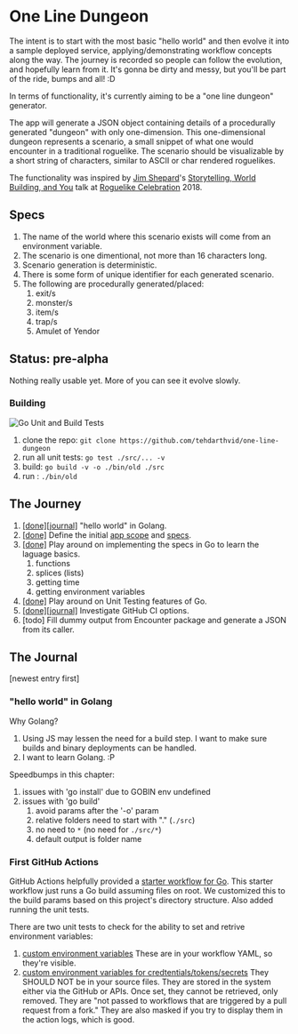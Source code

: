 # One Line Dungeon

The intent is to start with the most basic "hello world" and then evolve it into a sample deployed service, applying/demonstrating workflow concepts along the way. The journey is recorded so people can follow the evolution, and hopefully learn from it. It's gonna be dirty and messy, but you'll be part of the ride, bumps and all! :D

In terms of functionality, it's currently aiming to be a "one line dungeon" generator.

The app will generate a JSON object containing details of a procedurally generated "dungeon" with only one-dimension. This one-dimensional dungeon represents a scenario, a small snippet of what one would encounter in a traditional roguelike. The scenario should be visualizable by a short string of characters, similar to ASCII or char rendered roguelikes.

The functionality was inspired by [Jim Shepard](https://twitter.com/madjackmcmad)'s [Storytelling, World Building, and You](https://www.youtube.com/watch?v=jd7K0EmkvPk) talk at [Roguelike Celebration](https://roguelike.club) 2018.

## Specs

1. The name of the world where this scenario exists will come from an environment variable.
1. The scenario is one dimentional, not more than 16 characters long.
1. Scenario generation is deterministic.
1. There is some form of unique identifier for each generated scenario.
1. The following are procedurally generated/placed:
   1. exit/s
   1. monster/s
   1. item/s
   1. trap/s
   1. Amulet of Yendor

## Status: pre-alpha

Nothing really usable yet. More of you can see it evolve slowly.

### Building

![Go Unit and Build Tests](https://github.com/tehdarthvid/one-line-dungeon/workflows/Go%20Unit%20and%20Build%20Tests/badge.svg)

1. clone the repo: `git clone https://github.com/tehdarthvid/one-line-dungeon`
1. run all unit tests: `go test ./src/... -v`
1. build: `go build -v -o ./bin/old ./src`
1. run : `./bin/old`

## The Journey

1. [[done]](https://github.com/tehdarthvid/pizaoyaku/releases/tag/v0.1.0)[[journal]](#hello-world-in-golang) "hello world" in Golang.
1. [[done]](https://github.com/tehdarthvid/pizaoyaku/commit/52cfd10d9781eecd72a197057bb15a4b34b4a62a) Define the initial [app scope](#one-line-dungeon) and [specs](#specs).
1. [[done]](https://github.com/tehdarthvid/pizaoyaku/commit/2e7bacfe4962d727dc8d7bfae8ca8699c65e2c51) Play around on implementing the specs in Go to learn the laguage basics.
   1. functions
   1. splices (lists)
   1. getting time
   1. getting environment variables
1. [[done]](https://github.com/tehdarthvid/pizaoyaku/commit/15035a79c90060bd035cedef2ed80248905f28e3) Play around on Unit Testing features of Go.
1. [[done]](https://github.com/tehdarthvid/one-line-dungeon/commit/24aa5827bd3d9edbbdc0073dfcdae275bf38b86b)[[journal]](#first-github-actions) Investigate GitHub CI options.
1. [todo] Fill dummy output from Encounter package and generate a JSON from its caller.

## The Journal

[newest entry first]

### "hello world" in Golang

Why Golang?

1. Using JS may lessen the need for a build step. I want to make sure builds and binary deployments can be handled.
1. I want to learn Golang. :P

Speedbumps in this chapter:

1. issues with 'go install' due to GOBIN env undefined
1. issues with 'go build'
   1. avoid params after the '-o' param
   1. relative folders need to start with "." (`./src`)
   1. no need to `*` (no need for `./src/*`)
   1. default output is folder name

### First GitHub Actions

GitHub Actions helpfully provided a [starter workflow for Go](https://github.com/actions/starter-workflows/blob/master/ci/go.yml). This starter workflow just runs a Go build assuming files on root. We customized this to the build params based on this project's directory structure. Also added running the unit tests.

There are two unit tests to check for the ability to set and retrive environment variables:

1. [custom environment variables](https://help.github.com/en/actions/automating-your-workflow-with-github-actions/using-environment-variables)
   These are in your workflow YAML, so they're visible.
1. [custom environment variables for credtentials/tokens/secrets](https://help.github.com/en/actions/automating-your-workflow-with-github-actions/creating-and-using-encrypted-secrets)
   They SHOULD NOT be in your source files. They are stored in the system either via the GitHub or APIs. Once set, they cannot be retrieved, only removed. They are "not passed to workflows that are triggered by a pull request from a fork." They are also masked if you try to display them in the action logs, which is good.
